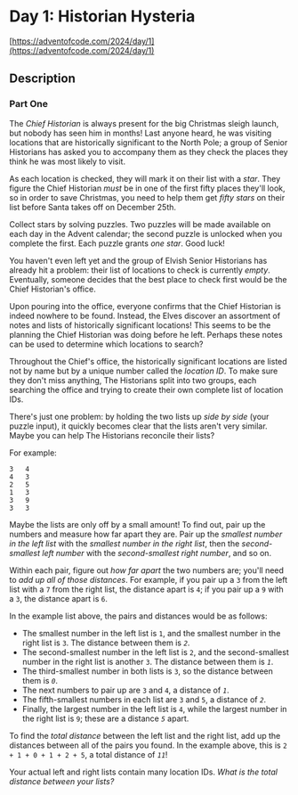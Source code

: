 # Day 1: Historian Hysteria

[https://adventofcode.com/2024/day/1](https://adventofcode.com/2024/day/1)

## Description

### Part One

The _Chief Historian_ is always present for the big Christmas sleigh launch, but nobody has seen him in months! Last
anyone heard, he was visiting locations that are historically significant to the North Pole; a group of Senior
Historians has asked you to accompany them as they check the places they think he was most likely to visit.

As each location is checked, they will mark it on their list with a _star_. They figure the Chief Historian _must_ be in
one of the first fifty places they'll look, so in order to save Christmas, you need to help them get _fifty stars_ on
their list before Santa takes off on December 25th.

Collect stars by solving puzzles. Two puzzles will be made available on each day in the Advent calendar; the second
puzzle is unlocked when you complete the first. Each puzzle grants _one star_. Good luck!

You haven't even left yet and the group of Elvish Senior Historians has already hit a problem: their list of locations
to check is currently _empty_. Eventually, someone decides that the best place to check first would be the Chief
Historian's office.

Upon pouring into the office, everyone confirms that the Chief Historian is indeed nowhere to be found. Instead, the
Elves discover an assortment of notes and lists of historically significant locations! This seems to be the planning the
Chief Historian was doing before he left. Perhaps these notes can be used to determine which locations to search?

Throughout the Chief's office, the historically significant locations are listed not by name but by a unique number
called the _location ID_. To make sure they don't miss anything, The Historians split into two groups, each searching
the office and trying to create their own complete list of location IDs.

There's just one problem: by holding the two lists up _side by side_ (your puzzle input), it quickly becomes clear that
the lists aren't very similar. Maybe you can help The Historians reconcile their lists?

For example:

    3   4
    4   3
    2   5
    1   3
    3   9
    3   3

Maybe the lists are only off by a small amount! To find out, pair up the numbers and measure how far apart they are.
Pair up the _smallest number in the left list_ with the _smallest number in the right list_, then the _second-smallest
left number_ with the _second-smallest right number_, and so on.

Within each pair, figure out _how far apart_ the two numbers are; you'll need to _add up all of those distances_. For
example, if you pair up a `3` from the left list with a `7` from the right list, the distance apart is `4`; if you pair
up a `9` with a `3`, the distance apart is `6`.

In the example list above, the pairs and distances would be as follows:

* The smallest number in the left list is `1`, and the smallest number in the right list is `3`. The distance between
  them is _`2`_.
* The second-smallest number in the left list is `2`, and the second-smallest number in the right list is another `3`.
  The distance between them is _`1`_.
* The third-smallest number in both lists is `3`, so the distance between them is _`0`_.
* The next numbers to pair up are `3` and `4`, a distance of _`1`_.
* The fifth-smallest numbers in each list are `3` and `5`, a distance of _`2`_.
* Finally, the largest number in the left list is `4`, while the largest number in the right list is `9`; these are a
  distance _`5`_ apart.

To find the _total distance_ between the left list and the right list, add up the distances between all of the pairs you
found. In the example above, this is `2 + 1 + 0 + 1 + 2 + 5`, a total distance of _`11`_!

Your actual left and right lists contain many location IDs. _What is the total distance between your lists?_
